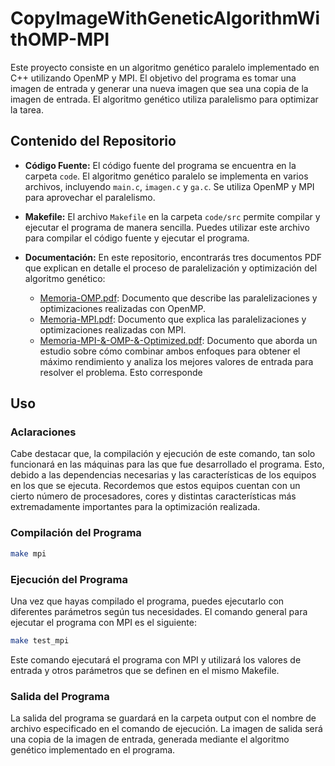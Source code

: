 # CopyImageWithGeneticAlgorithmWithOMP-MPI

Este proyecto consiste en un algoritmo genético paralelo implementado en C++ utilizando OpenMP y MPI. El objetivo del programa es tomar una imagen de entrada y generar una nueva imagen que sea una copia de la imagen de entrada. El algoritmo genético utiliza paralelismo para optimizar la tarea.

## Contenido del Repositorio

- **Código Fuente:** El código fuente del programa se encuentra en la carpeta `code`. El algoritmo genético paralelo se implementa en varios archivos, incluyendo `main.c`, `imagen.c` y `ga.c`. Se utiliza OpenMP y MPI para aprovechar el paralelismo.

- **Makefile:** El archivo `Makefile` en la carpeta `code/src` permite compilar y ejecutar el programa de manera sencilla. Puedes utilizar este archivo para compilar el código fuente y ejecutar el programa.

- **Documentación:** En este repositorio, encontrarás tres documentos PDF que explican en detalle el proceso de paralelización y optimización del algoritmo genético:
  - [Memoria-OMP.pdf](Memoria-OMP.pdf): Documento que describe las paralelizaciones y optimizaciones realizadas con OpenMP.
  - [Memoria-MPI.pdf](Memoria-MPI.pdf): Documento que explica las paralelizaciones y optimizaciones realizadas con MPI.
  - [Memoria-MPI-&-OMP-&-Optimized.pdf](Memoria-MPI-&-OMP-&-Optimized.pdf): Documento que aborda un estudio sobre cómo combinar ambos enfoques para obtener el máximo rendimiento y analiza los mejores valores de entrada para resolver el problema. Esto corresponde 

## Uso

### Aclaraciones
Cabe destacar que, la compilación y ejecución de este comando, tan solo funcionará en las máquinas para las que fue desarrollado el programa. Esto, debido a las dependencias necesarias y las características de los equipos en los que se ejecuta. Recordemos que estos equipos cuentan con un cierto número de procesadores, cores y distintas características más extremadamente importantes para la optimización realizada.


### Compilación del Programa
```bash
make mpi
```

### Ejecución del Programa

Una vez que hayas compilado el programa, puedes ejecutarlo con diferentes parámetros según tus necesidades. El comando general para ejecutar el programa con MPI es el siguiente:

```bash
make test_mpi
```
Este comando ejecutará el programa con MPI y utilizará los valores de entrada y otros parámetros que se definen en el mismo Makefile. 

### Salida del Programa
La salida del programa se guardará en la carpeta output con el nombre de archivo especificado en el comando de ejecución. La imagen de salida será una copia de la imagen de entrada, generada mediante el algoritmo genético implementado en el programa.
